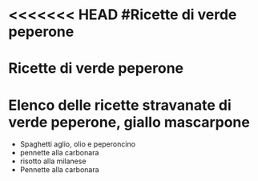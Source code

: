 <<<<<<< HEAD
#Ricette di verde peperone
=======
# Ricette di verde peperone


# Elenco delle ricette stravanate di verde peperone, giallo mascarpone

* Spaghetti aglio, olio e peperoncino
* pennette alla carbonara 
* risotto alla milanese 
* Pennette alla carbonara   

